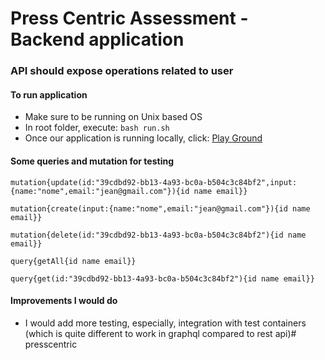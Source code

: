 # Press Centric Assessment - Backend application

### API should expose operations related to user


#### To run application

- Make sure to be running on Unix based OS
- In root folder, execute: `bash run.sh`
- Once our application is running locally, click: [Play Ground]("http://localhost:8081/graphiql?path=/graphql")

#### Some queries and mutation for testing
`mutation{update(id:"39cdbd92-bb13-4a93-bc0a-b504c3c84bf2",input:{name:"nome",email:"jean@gmail.com"}){id name email}}`

`mutation{create(input:{name:"nome",email:"jean@gmail.com"}){id name email}}`

`mutation{delete(id:"39cdbd92-bb13-4a93-bc0a-b504c3c84bf2"){id name email}}`

`query{getAll{id name email}}`

`query{get(id:"39cdbd92-bb13-4a93-bc0a-b504c3c84bf2"){id name email}}`


#### Improvements I would do

- I would add more testing, especially, integration with test containers (which is quite different to work in graphql compared to rest api)# presscentric
